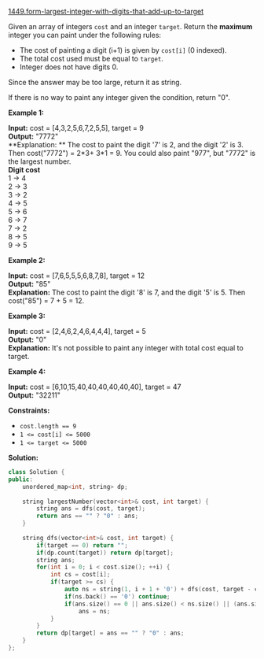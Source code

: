 [1449.form-largest-integer-with-digits-that-add-up-to-target](https://leetcode.com/problems/form-largest-integer-with-digits-that-add-up-to-target/)  

Given an array of integers `cost` and an integer `target`. Return the **maximum** integer you can paint under the following rules:

*   The cost of painting a digit (i+1) is given by `cost[i]` (0 indexed).
*   The total cost used must be equal to `target`.
*   Integer does not have digits 0.

Since the answer may be too large, return it as string.

If there is no way to paint any integer given the condition, return "0".

**Example 1:**

  
**Input:** cost = \[4,3,2,5,6,7,2,5,5\], target = 9  
**Output:** "7772"  
**Explanation: ** The cost to paint the digit '7' is 2, and the digit '2' is 3. Then cost("7772") = 2\*3+ 3\*1 = 9. You could also paint "977", but "7772" is the largest number.  
**Digit    cost**  
  1  ->   4  
  2  ->   3  
  3  ->   2  
  4  ->   5  
  5  ->   6  
  6  ->   7  
  7  ->   2  
  8  ->   5  
  9  ->   5  

**Example 2:**

  
**Input:** cost = \[7,6,5,5,5,6,8,7,8\], target = 12  
**Output:** "85"  
**Explanation:** The cost to paint the digit '8' is 7, and the digit '5' is 5. Then cost("85") = 7 + 5 = 12.  

**Example 3:**

  
**Input:** cost = \[2,4,6,2,4,6,4,4,4\], target = 5  
**Output:** "0"  
**Explanation:** It's not possible to paint any integer with total cost equal to target.  

**Example 4:**

  
**Input:** cost = \[6,10,15,40,40,40,40,40,40\], target = 47  
**Output:** "32211"  

**Constraints:**

*   `cost.length == 9`
*   `1 <= cost[i] <= 5000`
*   `1 <= target <= 5000`  



**Solution:**  

```cpp
class Solution {
public:
    unordered_map<int, string> dp;
    
    string largestNumber(vector<int>& cost, int target) {
        string ans = dfs(cost, target);
        return ans == "" ? "0" : ans;
    }
    
    string dfs(vector<int>& cost, int target) {
        if(target == 0) return "";
        if(dp.count(target)) return dp[target];
        string ans;
        for(int i = 0; i < cost.size(); ++i) {
            int cs = cost[i];
            if(target >= cs) {
                auto ns = string(1, i + 1 + '0') + dfs(cost, target - cs);
                if(ns.back() == '0') continue;
                if(ans.size() == 0 || ans.size() < ns.size() || (ans.size() == ns.size() && ans < ns))
                    ans = ns;
            }
        }
        return dp[target] = ans == "" ? "0" : ans;
    }
};
```
      
